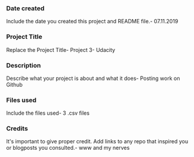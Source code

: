 ### Date created
Include the date you created this project and README file.- 07.11.2019


### Project Title
Replace the Project Title- Project 3- Udacity


### Description
Describe what your project is about and what it does- Posting work on Github


### Files used
Include the files used- 3 .csv files

### Credits
It's important to give proper credit. Add links to any repo that inspired you or blogposts you consulted.- www and my nerves
